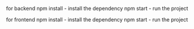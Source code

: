 for backend 
npm install - install the dependency
npm start - run the project

for frontend
npm install - install the dependency
npm start - run the project
